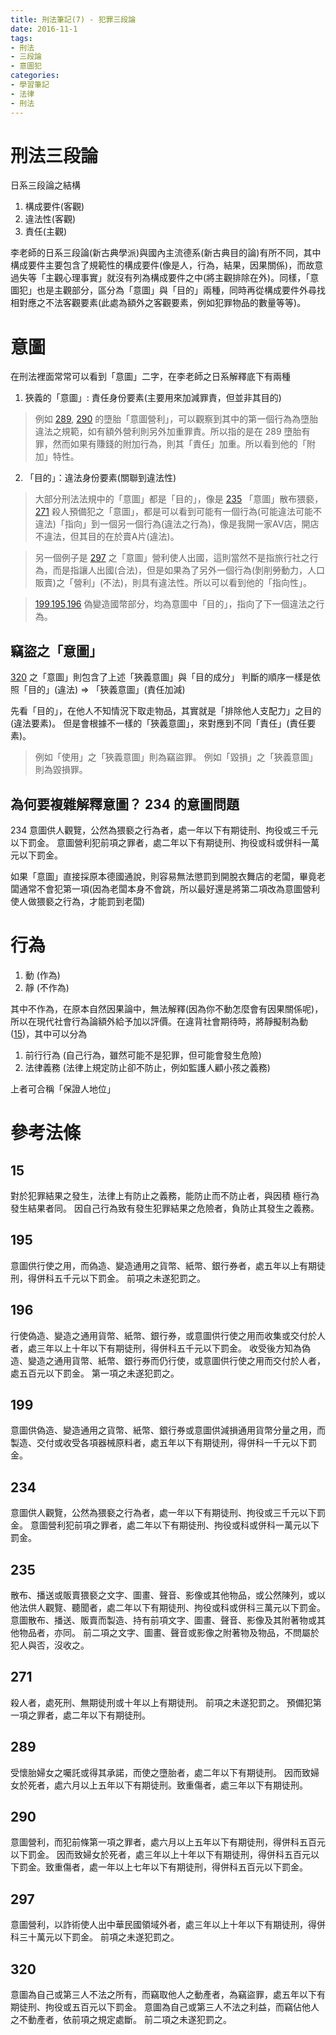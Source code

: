 ```yaml
---
title: 刑法筆記(7) - 犯罪三段論
date: 2016-11-1
tags:
- 刑法
- 三段論
- 意圖犯
categories:
- 學習筆記
- 法律
- 刑法
---
```


# 刑法三段論
日系三段論之結構
1. 構成要件(客觀)  
2. 違法性(客觀)
3. 責任(主觀)

李老師的日系三段論(新古典學派)與國內主流德系(新古典目的論)有所不同，其中構成要件主要包含了規範性的構成要件(像是人，行為，結果，因果關係)，而故意過失等「主觀心理事實」就沒有列為構成要件之中(將主觀排除在外)。同樣，「意圖犯」也是主觀部分，區分為「意圖」與「目的」兩種，同時再從構成要件外尋找相對應之不法客觀要素(此處為額外之客觀要素，例如犯罪物品的數量等等)。

<!-- more -->

# 意圖
在刑法裡面常常可以看到「意圖」二字，在李老師之日系解釋底下有兩種

1. 狹義的「意圖」: 責任身份要素(主要用來加減罪責，但並非其目的)
  > 例如 [289](#289), [290](#290) 的墮胎「意圖營利」，可以觀察到其中的第一個行為為墮胎違法之規範，如有額外營利則另外加重罪責。所以指的是在 289 墮胎有罪，然而如果有賺錢的附加行為，則其「責任」加重。所以看到他的「附加」特性。

2. 「目的」：違法身份要素(關聯到違法性)
  > 大部分刑法法規中的「意圖」都是「目的」，像是 [235](#235) 「意圖」散布猥褻，[271](#271) 殺人預備犯之「意圖」，都是可以看到可能有一個行為(可能違法可能不違法)「指向」到一個另一個行為(違法之行為)，像是我開一家AV店，開店不違法，但其目的在於賣A片(違法)。

  > 另一個例子是 [297](#297) 之「意圖」營利使人出國，這則當然不是指旅行社之行為，而是指讓人出國(合法)，但是如果為了另外一個行為(剝削勞動力，人口販賣)之「營利」(不法)，則具有違法性。所以可以看到他的「指向性」。

  > [199](#199),[195](#195),[196](#196) 偽變造國幣部分，均為意圖中「目的」，指向了下一個違法之行為。

## 竊盜之「意圖」
[320](#320) 之「意圖」則包含了上述「狹義意圖」與「目的成分」
判斷的順序一樣是依照「目的」(違法) => 「狹義意圖」(責任加減)

先看「目的」，在他人不知情況下取走物品，其實就是「排除他人支配力」之目的(違法要素)。
但是會根據不一樣的「狹義意圖」，來對應到不同「責任」(責任要素)。
> 例如「使用」之「狹義意圖」則為竊盜罪。
例如「毀損」之「狹義意圖」則為毀損罪。

## 為何要複雜解釋意圖？ 234 的意圖問題
234
意圖供人觀覽，公然為猥褻之行為者，處一年以下有期徒刑、拘役或三千元以下罰金。
意圖營利犯前項之罪者，處二年以下有期徒刑、拘役或科或併科一萬元以下罰金。

如果「意圖」直接採原本德國通說，則容易無法懲罰到開脫衣舞店的老闆，畢竟老闆通常不會犯第一項(因為老闆本身不會跳，所以最好還是將第二項改為意圖營利使人做猥褻之行為，才能罰到老闆)

# 行為
1. 動 (作為)
2. 靜 (不作為)

其中不作為，在原本自然因果論中，無法解釋(因為你不動怎麼會有因果關係呢)，所以在現代社會行為論額外給予加以評價。在違背社會期待時，將靜擬制為動([15](#15))，其中可以分為

1. 前行行為 (自己行為，雖然可能不是犯罪，但可能會發生危險)
2. 法律義務 (法律上規定防止卻不防止，例如監護人顧小孩之義務)

上者可合稱「保證人地位」

# 參考法條
## 15
對於犯罪結果之發生，法律上有防止之義務，能防止而不防止者，與因積
極行為發生結果者同。
因自己行為致有發生犯罪結果之危險者，負防止其發生之義務。

## 195
意圖供行使之用，而偽造、變造通用之貨幣、紙幣、銀行券者，處五年以上有期徒刑，得併科五千元以下罰金。
前項之未遂犯罰之。

## 196
行使偽造、變造之通用貨幣、紙幣、銀行券，或意圖供行使之用而收集或交付於人者，處三年以上十年以下有期徒刑，得併科五千元以下罰金。
收受後方知為偽造、變造之通用貨幣、紙幣、銀行券而仍行使，或意圖供行使之用而交付於人者，處五百元以下罰金。
第一項之未遂犯罰之。

## 199
意圖供偽造、變造通用之貨幣、紙幣、銀行券或意圖供減損通用貨幣分量之用，而製造、交付或收受各項器械原料者，處五年以下有期徒刑，得併科一千元以下罰金。

## 234
意圖供人觀覽，公然為猥褻之行為者，處一年以下有期徒刑、拘役或三千元以下罰金。
意圖營利犯前項之罪者，處二年以下有期徒刑、拘役或科或併科一萬元以下罰金。

## 235
散布、播送或販賣猥褻之文字、圖畫、聲音、影像或其他物品，或公然陳列，或以他法供人觀覽、聽聞者，處二年以下有期徒刑、拘役或科或併科三萬元以下罰金。
意圖散布、播送、販賣而製造、持有前項文字、圖畫、聲音、影像及其附著物或其他物品者，亦同。
前二項之文字、圖畫、聲音或影像之附著物及物品，不問屬於犯人與否，沒收之。

## 271
殺人者，處死刑、無期徒刑或十年以上有期徒刑。
前項之未遂犯罰之。
預備犯第一項之罪者，處二年以下有期徒刑。

## 289
受懷胎婦女之囑託或得其承諾，而使之墮胎者，處二年以下有期徒刑。
因而致婦女於死者，處六月以上五年以下有期徒刑。致重傷者，處三年以下有期徒刑。

## 290
意圖營利，而犯前條第一項之罪者，處六月以上五年以下有期徒刑，得併科五百元以下罰金。
因而致婦女於死者，處三年以上十年以下有期徒刑，得併科五百元以下罰金。致重傷者，處一年以上七年以下有期徒刑，得併科五百元以下罰金。

## 297
意圖營利，以詐術使人出中華民國領域外者，處三年以上十年以下有期徒刑，得併科三十萬元以下罰金。
前項之未遂犯罰之。

## 320
意圖為自己或第三人不法之所有，而竊取他人之動產者，為竊盜罪，處五年以下有期徒刑、拘役或五百元以下罰金。
意圖為自己或第三人不法之利益，而竊佔他人之不動產者，依前項之規定處斷。
前二項之未遂犯罰之。
